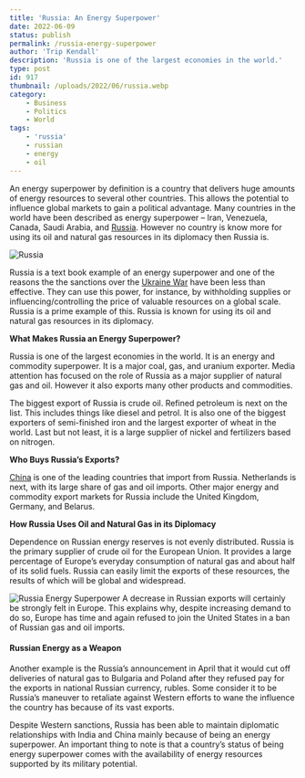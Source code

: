 ```yaml
---
title: 'Russia: An Energy Superpower'
date: 2022-06-09
status: publish
permalink: /russia-energy-superpower
author: 'Trip Kendall'
description: 'Russia is one of the largest economies in the world.'
type: post
id: 917
thumbnail: /uploads/2022/06/russia.webp
category:
    - Business
    - Politics
    - World
tags:
    - 'russia'
    - russian
    - energy
    - oil
---
```


An energy superpower by definition is a country that delivers huge amounts of energy resources to several other countries. This allows the potential to influence global markets to gain a political advantage. Many countries in the world have been described as energy superpower – Iran, Venezuela, Canada, Saudi Arabia, and [Russia](https://headlin3s.com/dateline/Russia). However no country is know more for using its oil and natural gas resources in its diplomacy then Russia is.

![Russia](/uploads/2022/06/russia.webp)

Russia is a text book example of an energy superpower and one of the reasons the the sanctions over the [Ukraine War](https://wlog.app/posts/a-brief-review-of-tensions-between-ukraine-and-russia.html) have been less than effective. They can use this power, for instance, by withholding supplies or influencing/controlling the price of valuable resources on a global scale. Russia is a prime example of this. Russia is known for using its oil and natural gas resources in its diplomacy.

**What Makes Russia an Energy Superpower?**

Russia is one of the largest economies in the world. It is an energy and commodity superpower. It is a major coal, gas, and uranium exporter. Media attention has focused on the role of Russia as a major supplier of natural gas and oil. However it also exports many other products and commodities.

The biggest export of Russia is crude oil. Refined petroleum is next on the list. This includes things like diesel and petrol. It is also one of the biggest exporters of semi-finished iron and the largest exporter of wheat in the world. Last but not least, it is a large supplier of nickel and fertilizers based on nitrogen.

**Who Buys Russia’s Exports?**

[China](https://headlin3s.com/dateline/China) is one of the leading countries that import from Russia. Netherlands is next, with its large share of gas and oil imports. Other major energy and commodity export markets for Russia include the United Kingdom, Germany, and Belarus.

**How Russia Uses Oil and Natural Gas in its Diplomacy**

Dependence on Russian energy reserves is not evenly distributed. Russia is the primary supplier of crude oil for the European Union. It provides a large percentage of Europe’s everyday consumption of natural gas and about half of its solid fuels. Russia can easily limit the exports of these resources, the results of which will be global and widespread.

![Russia Energy Superpower](/uploads/2022/06/russia-energy-superpower.webp)
A decrease in Russian exports will certainly be strongly felt in Europe. This explains why, despite increasing demand to do so, Europe has time and again refused to join the United States in a ban of Russian gas and oil imports.

#### Russian Energy as a Weapon

Another example is the Russia’s announcement in April that it would cut off deliveries of natural gas to Bulgaria and Poland after they refused pay for the exports in national Russian currency, rubles. Some consider it to be Russia’s maneuver to retaliate against Western efforts to wane the influence the country has because of its vast exports.

Despite Western sanctions, Russia has been able to maintain diplomatic relationships with India and China mainly because of being an energy superpower. An important thing to note is that a country’s status of being energy superpower comes with the availability of energy resources supported by its military potential.